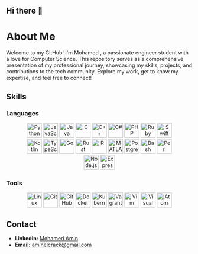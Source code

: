 ## Hi there 👋

# About Me

Welcome to my GitHub! I'm Mohamed , a passionate engineer student with a love for Computer Science. This repository serves as a comprehensive presentation of my professional journey, showcasing my skills, projects, and contributions to the tech community. Explore my work, get to know my expertise, and feel free to connect!


## Skills

### Languages

<p align="center">
  <img src="https://cdn.jsdelivr.net/gh/devicons/devicon/icons/python/python-original.svg" title="Python" alt="Python" width="40" height="40"/>
  <img src="https://cdn.jsdelivr.net/gh/devicons/devicon/icons/javascript/javascript-original.svg" title="JavaScript" alt="JavaScript" width="40" height="40"/>
  <img src="https://cdn.jsdelivr.net/gh/devicons/devicon/icons/java/java-original.svg" title="Java" alt="Java" width="40" height="40"/>
  <img src="https://cdn.jsdelivr.net/gh/devicons/devicon/icons/c/c-original.svg" title="C" alt="C" width="40" height="40"/>
  <img src="https://cdn.jsdelivr.net/gh/devicons/devicon/icons/cplusplus/cplusplus-original.svg" title="C++" alt="C++" width="40" height="40"/>
  <img src="https://cdn.jsdelivr.net/gh/devicons/devicon/icons/csharp/csharp-original.svg" title="C#" alt="C#" width="40" height="40"/>
  <img src="https://cdn.jsdelivr.net/gh/devicons/devicon/icons/php/php-original.svg" title="PHP" alt="PHP" width="40" height="40"/>
  <img src="https://cdn.jsdelivr.net/gh/devicons/devicon/icons/ruby/ruby-original.svg" title="Ruby" alt="Ruby" width="40" height="40"/>
  <img src="https://cdn.jsdelivr.net/gh/devicons/devicon/icons/swift/swift-original.svg" title="Swift" alt="Swift" width="40" height="40"/>
  <br />
  <img src="https://cdn.jsdelivr.net/gh/devicons/devicon/icons/kotlin/kotlin-original.svg" title="Kotlin" alt="Kotlin" width="40" height="40"/>
  <img src="https://cdn.jsdelivr.net/gh/devicons/devicon/icons/typescript/typescript-original.svg" title="TypeScript" alt="TypeScript" width="40" height="40"/>
  <img src="https://cdn.jsdelivr.net/gh/devicons/devicon/icons/go/go-original.svg" title="Go" alt="Go" width="40" height="40"/>
  <img src="https://upload.wikimedia.org/wikipedia/commons/d/d5/Rust_programming_language_black_logo.svg" title="Rust" alt="Rust" width="40" height="40"/>
  <img src="https://cdn.jsdelivr.net/gh/devicons/devicon/icons/r/r-original.svg" title="R" alt="R" width="40" height="40"/>
  <img src="https://cdn.jsdelivr.net/gh/devicons/devicon/icons/matlab/matlab-original.svg" title="MATLAB" alt="MATLAB" width="40" height="40"/>
  <img src="https://cdn.jsdelivr.net/gh/devicons/devicon/icons/postgresql/postgresql-original.svg" title="PostgreSQL" alt="PostgreSQL" width="40" height="40"/>
  <img src="https://cdn.jsdelivr.net/gh/devicons/devicon/icons/bash/bash-original.svg" title="Bash" alt="Bash" width="40" height="40"/>
  <img src="https://cdn.jsdelivr.net/gh/devicons/devicon/icons/perl/perl-original.svg" title="Perl" alt="Perl" width="40" height="40"/>
  <br />
  <img src="https://cdn.jsdelivr.net/gh/devicons/devicon/icons/nodejs/nodejs-original.svg" title="Node.js" alt="Node.js" width="40" height="40"/>
  <img src="https://cdn.jsdelivr.net/gh/devicons/devicon/icons/express/express-original.svg" title="Express.js" alt="Express.js" width="40" height="40"/>
</p>

### Tools

<p align="center">
  <img src="https://cdn.jsdelivr.net/gh/devicons/devicon/icons/linux/linux-original.svg" title="Linux" alt="Linux" width="40" height="40"/>
  <img src="https://cdn.jsdelivr.net/gh/devicons/devicon/icons/git/git-original.svg" title="Git" alt="Git" width="40" height="40"/>
  <img src="https://cdn.jsdelivr.net/gh/devicons/devicon/icons/github/github-original.svg" title="GitHub" alt="GitHub" width="40" height="40"/>
  <img src="https://cdn.jsdelivr.net/gh/devicons/devicon/icons/docker/docker-original.svg" title="Docker" alt="Docker" width="40" height="40"/>
  <img src="https://cdn.jsdelivr.net/gh/devicons/devicon/icons/kubernetes/kubernetes-plain.svg" title="Kubernetes" alt="Kubernetes" width="40" height="40"/>
  <img src="https://cdn.jsdelivr.net/gh/devicons/devicon/icons/vagrant/vagrant-original.svg" title="Vagrant" alt="Vagrant" width="40" height="40"/>
  <img src="https://cdn.jsdelivr.net/gh/devicons/devicon/icons/vim/vim-original.svg" title="Vim" alt="Vim" width="40" height="40"/>
  <img src="https://cdn.jsdelivr.net/gh/devicons/devicon/icons/visualstudio/visualstudio-plain.svg" title="Visual Studio" alt="Visual Studio" width="40" height="40"/>
  <img src="https://cdn.jsdelivr.net/gh/devicons/devicon/icons/atom/atom-original.svg" title="Atom" alt="Atom" width="40" height="40"/>
</p>

## Contact

- **LinkedIn:** [Mohamed Amin](https://www.linkedin.com/in/mohamed-amin-758744270/)
- **Email:** [aminelcrack@gmail.com](mailto:aminelcrack@gmail.com)

